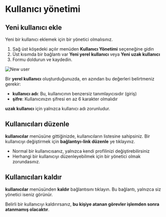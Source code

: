 Kullanıcı yönetimi
===============

Yeni kullanıcı ekle
--------------

Yeni bir kullanıcı eklemek için bir yönetici olmalısınız.

1. Sağ üst köşedeki açılır menüden **Kullanıcı Yönetimi** seçeneğine gidin
2. Üst kısımda bir bağlantı var **Yeni yerel kullanıcı** veya **Yeni uzak kullanıcı**
3. Formu doldurun ve kaydedin.

![New user](screenshots/new-user.png)

Bir **yerel kullanıcı** oluşturduğunuzda, en azından bu değerleri belirtmeniz gerekir:

- **kullanıcı adı**: Bu, kullanıcının benzersiz tanımlayıcısıdır (giriş)
- **şifre**: Kullanıcınızın şifresi en az 6 karakter olmalıdır

**uzak kullanıcı** için yalnızca kullanıcı adı zorunludur.

Kullanıcıları düzenle
----------

**kullanıcılar** menüsüne gittiğinizde, kullanıcıların listesine sahipsiniz. Bir kullanıcıyı değiştirmek için **bağlantıyı-link düzenle** ye tıklayınız.

- Normal bir kullanıcısanız, yalnızca kendi profilinizi değiştirebilirsiniz
- Herhangi bir kullanıcıyı düzenleyebilmek için bir yönetici olmak zorundasınız.

Kullanıcıları kaldır
------------

**kullanıcılar** menüsünden **kaldır** bağlantısını tıklayın. Bu bağlantı, yalnızca siz yönetici iseniz görünür.

Belirli bir kullanıcıyı kaldırırsanız, **bu kişiye atanan görevler işlemden sonra atanmamış olacaktır**.

